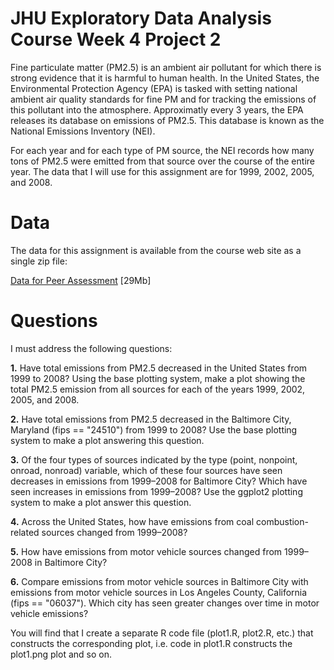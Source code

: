 # JHU Exploratory Data Analysis Course Week 4 Project 2

Fine particulate matter (PM2.5) is an ambient air pollutant for which there is strong evidence that 
it is harmful to human health. In the United States, the Environmental Protection Agency (EPA) is 
tasked with setting national ambient air quality standards for fine PM and for tracking the 
emissions of this pollutant into the atmosphere. Approximatly every 3 years, the EPA releases its 
database on emissions of PM2.5. This database is known as the National Emissions Inventory (NEI). 

For each year and for each type of PM source, the NEI records how many tons of PM2.5 were emitted 
from that source over the course of the entire year. The data that I will use for this assignment 
are for 1999, 2002, 2005, and 2008.


# Data
The data for this assignment is available from the course web site as a single zip file:

[Data for Peer Assessment](https://d396qusza40orc.cloudfront.net/exdata%2Fdata%2FNEI_data.zip) [29Mb]


# Questions
I must address the following questions:

__1.__ Have total emissions from PM2.5 decreased in the United States from 1999 to 2008? 
Using the base plotting system, make a plot showing the total PM2.5 emission from 
all sources for each of the years 1999, 2002, 2005, and 2008.

__2.__ Have total emissions from PM2.5 decreased in the Baltimore City, Maryland (fips == "24510") 
from 1999 to 2008? Use the base plotting system to make a plot answering this question.

__3.__ Of the four types of sources indicated by the type (point, nonpoint, onroad, nonroad) variable, 
which of these four sources have seen decreases in emissions from 1999–2008 for Baltimore City? 
Which have seen increases in emissions from 1999–2008? 
Use the ggplot2 plotting system to make a plot answer this question.

__4.__ Across the United States, how have emissions from coal combustion-related sources changed 
from 1999–2008?

__5.__ How have emissions from motor vehicle sources changed from 1999–2008 in Baltimore City?

__6.__ Compare emissions from motor vehicle sources in Baltimore City with emissions from motor 
vehicle sources in Los Angeles County, California (fips == "06037"). 
Which city has seen greater changes over time in motor vehicle emissions?


You will find that I create a separate R code file (plot1.R, plot2.R, etc.) that constructs the 
corresponding plot, i.e. code in plot1.R constructs the plot1.png plot and so on.

